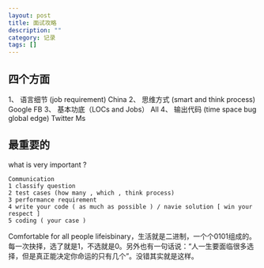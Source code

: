```yaml
---
layout: post
title: 面试攻略 
description: ""
category: 记录
tags: []
---
```


## 四个方面
1、 语言细节 (job requirement)            China 
2、 思维方式 (smart and think process)    Google FB 
3、 基本功底（LOCs and Jobs）             All 
4、 输出代码 (time space bug global edge) Twitter Ms 

## 最重要的
what is very important ? 

    Communication
    1 classify question 
    2 test cases (how many , which , think process)
    3 performance requirement 
    4 write your code ( as much as possible ) / navie solution [ win your respect ]
    5 coding ( your case )

Comfortable for  all people 
lifeisbinary，生活就是二进制，一个个0101组成的。每一次抉择，选了就是1，不选就是0。另外也有一句话说：“人一生要面临很多选择，但是真正能决定你命运的只有几个”。没错其实就是这样。

 


